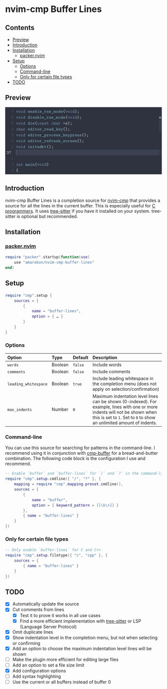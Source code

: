 nvim-cmp Buffer Lines
================

## Contents

- <a href="#preview" id="toc-preview">Preview</a>
- <a href="#introduction" id="toc-introduction">Introduction</a>
- <a href="#installation" id="toc-installation">Installation</a>
  - <a href="#packernvim" id="toc-packernvim">packer.nvim</a>
- <a href="#setup" id="toc-setup">Setup</a>
  - <a href="#options" id="toc-options">Options</a>
  - <a href="#command-line" id="toc-command-line">Command-line</a>
  - <a href="#only-for-certain-file-types"
    id="toc-only-for-certain-file-types">Only for certain file types</a>
- <a href="#todo" id="toc-todo">TODO</a>

## Preview

![](preview.gif)

## Introduction

nvim-cmp Buffer Lines is a completion source for
[nvim-cmp](https://github.com/hrsh7th/nvim-cmp) that provides a source
for all the lines in the current buffer. This is especially useful for
[C programmers](#only-for-certain-file-types). It uses
[tree-sitter](https://github.com/nvim-treesitter/nvim-treesitter) if you
have it installed on your system. tree-sitter is optional but
recommended.

## Installation

### [packer.nvim](https://github.com/wbthomason/packer.nvim)

``` lua
require "packer".startup(function(use)
    use "amarakon/nvim-cmp-buffer-lines"
end)
```

## Setup

``` lua
require "cmp".setup {
    sources = {
        {
            name = "buffer-lines",
            option = { … }
        }
    }
}
```

### Options

| Option               | Type    | Default | Description                                                                                                                                                                                         |
|:---------------------|:--------|:--------|:----------------------------------------------------------------------------------------------------------------------------------------------------------------------------------------------------|
| `words`              | Boolean | `false` | Include words                                                                                                                                                                                       |
| `comments`           | Boolean | `false` | Include comments                                                                                                                                                                                    |
| `leading_whitespace` | Boolean | `true`  | Include leading whitespace in the completion menu (does not apply on selection/confirmation)                                                                                                        |
| `max_indents`        | Number  | `0`     | Maximum indentation level lines can be shown (0-indexed). For example, lines with one or more indents will not be shown when this is set to `1`. Set to `0` to show an unlimited amount of indents. |

### Command-line

You can use this source for searching for patterns in the command-line.
I recommend using it in conjunction with
[cmp-buffer](https://github.com/hrsh7th/cmp-buffer) for a
bread-and-butter combination. The following code block is the
configuration I use and recommend.

``` lua
-- Enable `buffer` and `buffer-lines` for `/` and `?` in the command-line
require "cmp".setup.cmdline({ "/", "?" }, {
    mapping = require "cmp".mapping.preset.cmdline(),
    sources = {
        {
            name = "buffer",
            option = { keyword_pattern = [[\k\+]] }
        },
        { name = "buffer-lines" }
    }
})
```

### Only for certain file types

``` lua
-- Only enable `buffer-lines` for C and C++
require "cmp".setup.filetype({ "c", "cpp" }, {
    sources = {
        { name = "buffer-lines" }
    }
})
```

## TODO

- [x] Automatically update the source
- [x] Cut comments from lines
  - [x] Test it to prove it works in all use cases
  - [x] Find a more efficient implementation with
    [tree-sitter](https://github.com/nvim-treesitter/nvim-treesitter) or
    LSP (Language Server Protocol)
- [x] Omit duplicate lines
- [x] Show indentation level in the completion menu, but not when
  selecting or confirming
- [x] Add an option to choose the maximum indentation level lines will
  be shown
- [ ] Make the plugin more efficient for editing large files
- [ ] Add an option to set a file size limit
- [x] Add configuration options
- [ ] Add syntax highlighting
- [ ] Use the current or all buffers instead of buffer 0
